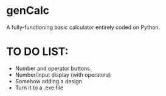 # genCalc

A fully-functioning basic calculator entirely coded on Python.


# TO DO LIST:

* Number and operator buttons
* Number/input display (with operators)
* Somehow adding a design
* Turn it to a .exe file
